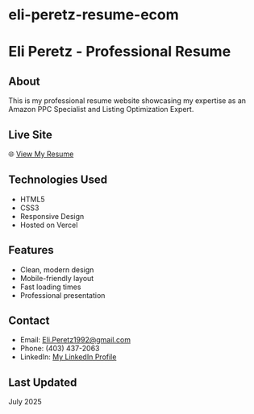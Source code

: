 # eli-peretz-resume-ecom


# Eli Peretz - Professional Resume

## About
This is my professional resume website showcasing my expertise as an Amazon PPC Specialist and Listing Optimization Expert.

## Live Site
🌐 [View My Resume](https://eli-peretz-resume-ecom.vercel.app)

## Technologies Used
- HTML5
- CSS3
- Responsive Design
- Hosted on Vercel

## Features
- Clean, modern design
- Mobile-friendly layout
- Fast loading times
- Professional presentation

## Contact
- Email: Eli.Peretz1992@gmail.com
- Phone: (403) 437-2063
- LinkedIn: [My LinkedIn Profile](link-to-linkedin)

## Last Updated
July 2025

